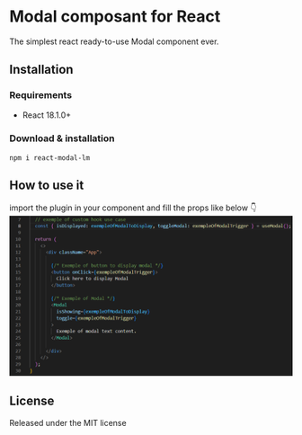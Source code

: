 # Modal composant for React

The simplest react ready-to-use Modal component ever.

## Installation

### Requirements

<ul>
    <li>React 18.1.0+</li>
</ul>

### Download & installation

```
npm i react-modal-lm
```

## How to use it

import the plugin in your component and fill the props like below :point_down:
![how to use](https://github.com/LouisMaupas/pluginModalV2/blob/main/howToUseIt.PNG?raw=true)

## License

Released under the MIT license
